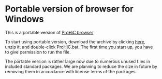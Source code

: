 # Portable version of browser for Windows
This is a portable version of <a href="https://github.com/a17sol/ProHiC">ProHiC browser</a>

To start using portable version, download the archive by clicking <a href="https://github.com/a17sol/ProHiC_portable/archive/master.zip">here</a>, unzip it, and double-click ProHiC.bat. The first time you start up, you have to give permission to run the file.

The portable version is rather large now due to numerous unused files in included standard packages. We are planning to reduce the size in future by removing them in accordance with license terms of the packages.